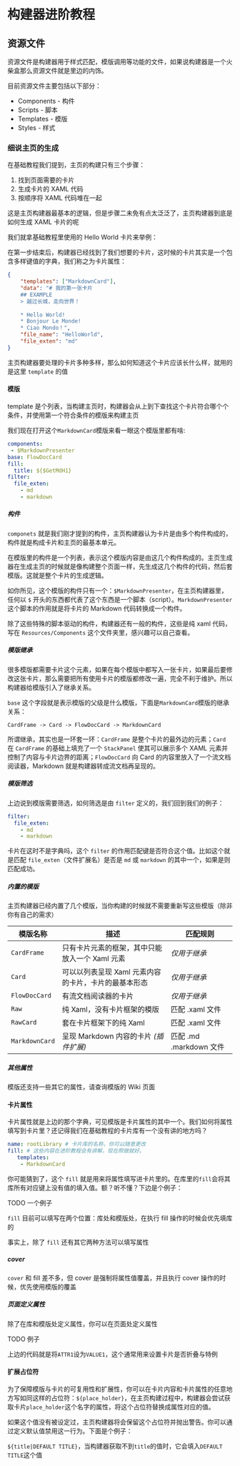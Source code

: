 # 构建器进阶教程
## 资源文件
资源文件是构建器用于样式匹配，模版调用等功能的文件，如果说构建器是一个火柴盒那么资源文件就是里边的内饰。

目前资源文件主要包括以下部分：

* Components - 构件
* Scripts - 脚本
* Templates - 模版
* Styles - 样式

### 细说主页的生成

在基础教程我们提到，主页的构建只有三个步骤：

1. 找到页面需要的卡片
2. 生成卡片的 XAML 代码
3. 按顺序将 XAML 代码堆在一起

这是主页构建器最基本的逻辑，但是步骤二未免有点太泛泛了，主页构建器到底是如何生成 XAML 卡片的呢

我们就拿基础教程里使用的 Hello World 卡片来举例：

在第一步结束后，构建器已经找到了我们想要的卡片，这时候的卡片其实是一个包含多样键值的字典，我们称之为卡片属性：

```JSON
{
    "templates": ["MarkdownCard"],
    "data": "# 我的第一张卡片
    ## EXAMPLE
    > 越过长城，走向世界！
    
    * Hello World!
    * Bonjour Le Monde!
    * Ciao Mondo！", 
    "file_name": "HelloWorld",
    "file_exten": "md"
}
```

主页构建器要处理的卡片多种多样，那么如何知道这个卡片应该长什么样，就用的是这里 `template` 的值

#### 模版
template 是个列表，当构建主页时，构建器会从上到下查找这个卡片符合哪个个条件，并使用第一个符合条件的模版来构建主页

我们现在打开这个`MarkdownCard`模版来看一眼这个模版里都有啥:

```YAML
components:
 - $MarkdownPresenter
base: FlowDocCard
fill:
  title: ${$GetMdH1}
filter:
  file_exten:
    - md
    - markdown
```

##### 构件
`componets` 就是我们刚才提到的构件，主页构建器认为卡片是由多个构件构成的，构件就是构成卡片和主页的最基本单元。

在模版里的构件是一个列表，表示这个模版内容是由这几个构件构成的。主页生成器在生成主页的时候就是像构建整个页面一样，先生成这几个构件的代码，然后套模版。这就是整个卡片的生成逻辑。

如你所见，这个模版的构件只有一个：`$MarkdownPresenter`，在主页构建器里，任何以 `$` 开头的东西都代表了这个东西是一个脚本（script）。`MarkdownPresenter` 这个脚本的作用就是将卡片的 Markdown 代码转换成一个构件。

除了这些特殊的脚本驱动的构件，构建器还有一般的构件，这些是纯 xaml 代码，写在 `Resources/Components` 这个文件夹里，感兴趣可以自己查看。

##### 模版继承
很多模版都需要卡片这个元素，如果在每个模版中都写入一张卡片，如果最后要修改这张卡片，那么需要把所有使用卡片的模版都修改一遍，完全不利于维护。所以构建器给模版引入了继承关系。

`base` 这个字段就是表示模版的父级是什么模版，下面是`MarkdownCard`模版的继承关系：

`CardFrame -> Card -> FlowDocCard -> MarkdownCard`

所谓继承，其实也是一环套一环：`CardFrame` 是整个卡片的最外边的元素；`Card` 在 `CardFrame` 的基础上填充了一个 `StackPanel` 使其可以展示多个 XAML 元素并控制了内容与卡片边界的距离；`FlowDocCard` 向 Card 的内容里放入了一个流文档阅读器，Markdown 就是构建器转成流文档再呈现的。

##### 模版筛选

上边说到模版需要筛选，如何筛选是由 `filter` 定义的，我们回到我们的例子：

```YAML
filter:
  file_exten:
    - md
    - markdown
```

卡片在这时不是字典吗，这个 `filter` 的作用匹配键是否符合这个值。比如这个就是匹配 `file_exten`（文件扩展名）是否是 `md` 或 `markdown` 的其中一个，如果是则匹配成功。

##### 内置的模版

主页构建器已经内置了几个模版，当你构建的时候就不需要重新写这些模版（除非你有自己的需求）


|模版名称|描述|匹配规则|
|----|----|----|
|`CardFrame`|只有卡片元素的框架，其中只能放入一个 Xaml 元素|*仅用于继承*|
|`Card`|可以以列表呈现 Xaml 元素内容的卡片，卡片的最基本形态|*仅用于继承*|
|`FlowDocCard`|有流文档阅读器的卡片|*仅用于继承*|
|`Raw`|纯 Xaml，没有卡片框架的模版|匹配 .xaml 文件|
|`RawCard`|套在卡片框架下的纯 Xaml|匹配 .xaml 文件|
|`MarkdownCard`|呈现 Markdown 内容的卡片 *(插件扩展)*|匹配 .md .markdown 文件

##### 其他属性

模版还支持一些其它的属性，请查询模版的 Wiki 页面

#### 卡片属性

卡片属性就是上边的那个字典，可见模版是卡片属性的其中一个。我们如何将属性填写到卡片里？还记得我们在基础教程的卡片库有一个没有讲的地方吗？

``` YAML
name: rootLibrary # 卡片库的名称，你可以随意更改
fill: # 这些内容在进阶教程会有讲解，现在照做就好。 
   templates:
    - MarkdownCard
```

你可能猜到了，这个 `fill` 就是用来将属性填写进卡片里的。在库里的`fill`会将其库所有对应键上没有值的填入值。额？听不懂？下边是个例子：

TODO 一个例子

`fill` 目前可以填写在两个位置：库处和模版处，在执行 fill 操作的时候会优先填库的

事实上，除了 `fill` 还有其它两种方法可以填写属性

##### cover

`cover` 和 fill 差不多，但 cover 是强制将属性值覆盖，并且执行 cover 操作的时候，优先使用模版的覆盖

##### 页面定义属性

除了在库和模版处定义属性，你可以在页面处定义属性

TODO 例子

上边的代码就是将`ATTR1`设为`VALUE1`，这个通常用来设置卡片是否折叠与特例

#### 扩展占位符
为了保障模版与卡片的可复用性和扩展性，你可以在卡片内容和卡片属性的任意地方写如同这样的占位符：`${place_holder}`，在主页构建过程中，构建器会尝试获取卡片`place_holder`这个名字的属性，将这个占位符替换成属性对应的值。

如果这个值没有被设定过，主页构建器将会保留这个占位符并抛出警告。你可以通过定义默认值禁用这一行为。下面是个例子：

`${title|DEFAULT TITLE}`，当构建器获取不到`title`的值时，它会填入`DEFAULT TITLE`这个值
